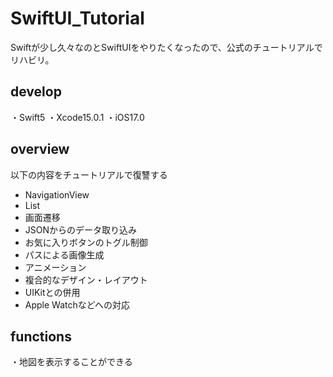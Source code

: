 # SwiftUI_Tutorial
Swiftが少し久々なのとSwiftUIをやりたくなったので、公式のチュートリアルで
リハビリ。

## develop
・Swift5
・Xcode15.0.1
・iOS17.0

## overview
以下の内容をチュートリアルで復讐する

- NavigationView
- List
- 画面遷移
- JSONからのデータ取り込み
- お気に入りボタンのトグル制御
- パスによる画像生成
- アニメーション
- 複合的なデザイン・レイアウト
- UIKitとの併用
- Apple Watchなどへの対応

## functions
・地図を表示することができる

